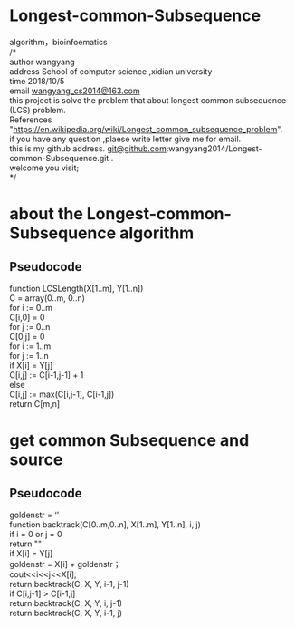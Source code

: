# Longest-common-Subsequence
algorithm，bioinfoematics   
/*  
author wangyang   
address School of computer science ,xidian university   
time 2018/10/5  
email wangyang_cs2014@163.com  
this project is solve the problem that about longest common subsequence (LCS) problem.  
References "https://en.wikipedia.org/wiki/Longest_common_subsequence_problem".  
if you have any question ,plaese write letter give me for email.  
this is my github address. git@github.com:wangyang2014/Longest-common-Subsequence.git .  
welcome you visit;  
*/  
# about the Longest-common-Subsequence algorithm
##  Pseudocode
function LCSLength(X[1..m], Y[1..n])  
    C = array(0..m, 0..n)  
    for i := 0..m  
       C[i,0] = 0  
    for j := 0..n  
       C[0,j] = 0  
    for i := 1..m  
        for j := 1..n  
            if X[i] = Y[j]  
                C[i,j] := C[i-1,j-1] + 1  
            else  
                C[i,j] := max(C[i,j-1], C[i-1,j])  
    return C[m,n]  
 # get common Subsequence and source
 ##  Pseudocode
 goldenstr = ‘’  
 function backtrack(C[0..m,0..n], X[1..m], Y[1..n], i, j)  
    if i = 0 or j = 0  
        return ""  
    if  X[i] = Y[j]  
        goldenstr = X[i] + goldenstr；  
        cout<<i<<j<<X[i];  
        return backtrack(C, X, Y, i-1, j-1)  
    if C[i,j-1] > C[i-1,j]  
        return backtrack(C, X, Y, i, j-1)  
    return backtrack(C, X, Y, i-1, j)  
